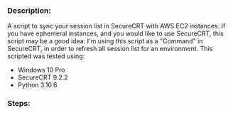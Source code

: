 ### Description:
A script to sync your session list in SecureCRT with AWS EC2 instances. If you have ephemeral instances, and you would like to use SecureCRT, this script may be a good idea. I'm using this script as a "Command" in SecureCRT, in order to refresh all session list for an environment.
This scripted was tested using:
- Windows 10 Pro
- SecureCRT 9.2.2
- Python 3.10.6

### Steps:
